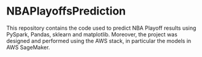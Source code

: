 # NBAPlayoffsPrediction

This repository contains the code used to predict NBA Playoff results using PySpark, Pandas, sklearn and matplotlib. Moreover, the project was designed and performed using the AWS stack, in particular the models in AWS SageMaker.
